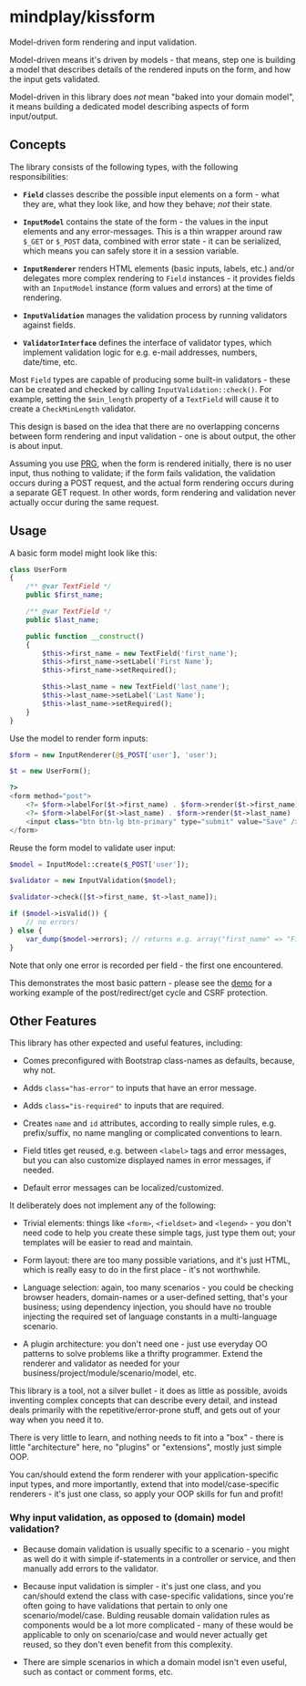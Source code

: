 mindplay/kissform
=================

Model-driven form rendering and input validation.

Model-driven means it's driven by models - that means, step one is building
a model that describes details of the rendered inputs on the form, and how
the input gets validated.

Model-driven in this library does *not* mean "baked into your domain model",
it means building a dedicated model describing aspects of form input/output.


## Concepts

The library consists of the following types, with the following responsibilities:

  * **`Field`** classes describe the possible input elements on a form - what
    they are, what they look like, and how they behave; *not* their state.

  * **`InputModel`** contains the state of the form - the values in the input
    elements and any error-messages. This is a thin wrapper around raw `$_GET`
    or `$_POST` data, combined with error state - it can be serialized, which
    means you can safely store it in a session variable.

  * **`InputRenderer`** renders HTML elements (basic inputs, labels, etc.) and/or
    delegates more complex rendering to `Field` instances - it provides fields with
    an `InputModel` instance (form values and errors) at the time of rendering.

  * **`InputValidation`** manages the validation process by running validators against
    fields.

  * **`ValidatorInterface`** defines the interface of validator types, which implement
    validation logic for e.g. e-mail addresses, numbers, date/time, etc.

Most `Field` types are capable of producing some built-in validators - these can be created and
checked by calling `InputValidation::check()`. For example, setting the `$min_length` property of
a `TextField` will cause it to create a `CheckMinLength` validator.

This design is based on the idea that there are no overlapping concerns between
form rendering and input validation - one is about output, the other is about input.

Assuming you use [PRG](http://en.wikipedia.org/wiki/Post/Redirect/Get),
when the form is rendered initially, there is no user input, thus nothing to validate;
if the form fails validation, the validation occurs during a POST request, and the
actual form rendering occurs during a separate GET request. In other words, form
rendering and validation never actually occur during the same request.


## Usage

A basic form model might look like this:

```PHP
class UserForm
{
    /** @var TextField */
    public $first_name;

    /** @var TextField */
    public $last_name;

    public function __construct()
    {
        $this->first_name = new TextField('first_name');
        $this->first_name->setLabel('First Name');
        $this->first_name->setRequired();

        $this->last_name = new TextField('last_name');
        $this->last_name->setLabel('Last Name');
        $this->last_name->setRequired();
    }
}
```

Use the model to render form inputs:

```PHP
$form = new InputRenderer(@$_POST['user'], 'user');

$t = new UserForm();

?>
<form method="post">
    <?= $form->labelFor($t->first_name) . $form->render($t->first_name) . '<br/>' ?>
    <?= $form->labelFor($t->last_name) . $form->render($t->last_name) . '<br/>' ?>
    <input class="btn btn-lg btn-primary" type="submit" value="Save" />
</form>
```

Reuse the form model to validate user input:

```PHP
$model = InputModel::create($_POST['user']);

$validator = new InputValidation($model);

$validator->check([$t->first_name, $t->last_name]);

if ($model->isValid()) {
    // no errors!
} else {
    var_dump($model->errors); // returns e.g. array("first_name" => "First Name is required")
}
```

Note that only one error is recorded per field - the first one encountered.

This demonstrates the most basic pattern - please see the [demo](examples/demo.php) for a working
example of the post/redirect/get cycle and CSRF protection.


## Other Features

This library has other expected and useful features, including:

 * Comes preconfigured with Bootstrap class-names as defaults, because, why not.

 * Adds `class="has-error"` to inputs that have an error message.

 * Adds `class="is-required"` to inputs that are required.

 * Creates `name` and `id` attributes, according to really simple rules, e.g.
   prefix/suffix, no name mangling or complicated conventions to learn.

 * Field titles get reused, e.g. between `<label>` tags and error messages, but
   you can also customize displayed names in error messages, if needed.

 * Default error messages can be localized/customized.

It deliberately does not implement any of the following:

 * Trivial elements: things like `<form>`, `<fieldset>` and `<legend>` - you don't
   need code to help you create these simple tags, just type them out; your templates
   will be easier to read and maintain.

 * Form layout: there are too many possible variations, and it's just HTML, which
   is really easy to do in the first place - it's not worthwhile.

 * Language selection: again, too many scenarios - you could be checking browser
   headers, domain-names or a user-defined setting, that's your business; using
   dependency injection, you should have no trouble injecting the required set
   of language constants in a multi-language scenario.

 * A plugin architecture: you don't need one - just use everyday OO patterns to
   solve problems like a thrifty programmer. Extend the renderer and validator
   as needed for your business/project/module/scenario/model, etc.

This library is a tool, not a silver bullet - it does as little as possible, avoids
inventing complex concepts that can describe every detail, and instead deals primarily
with the repetitive/error-prone stuff, and gets out of your way when you need it to.

There is very little to learn, and nothing needs to fit into a "box" - there
is little "architecture" here, no "plugins" or "extensions", mostly just simple OOP.

You can/should extend the form renderer with your application-specific input
types, and more importantly, extend that into model/case-specific renderers -
it's just one class, so apply your OOP skills for fun and profit!

### Why input validation, as opposed to (domain) model validation?

 * Because domain validation is usually specific to a scenario - you might as
   well do it with simple if-statements in a controller or service, and then
   manually add errors to the validator.

 * Because input validation is simpler - it's just one class, and you can/should
   extend the class with case-specific validations, since you're often going to
   have validations that pertain to only one scenario/model/case. Bulding reusable
   domain validation rules as components would be a lot more complicated - many
   of these would be applicable to only on scenario/case and would never actually
   get reused, so they don't even benefit from this complexity.

 * There are simple scenarios in which a domain model isn't even useful, such
   as contact or comment forms, etc.
